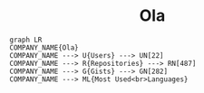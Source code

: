 <h1 align="center">Ola</h1>

```mermaid
graph LR
COMPANY_NAME{Ola}
COMPANY_NAME ---> U{Users} ---> UN[22]
COMPANY_NAME ---> R{Repositories} ---> RN[487]
COMPANY_NAME ---> G{Gists} ---> GN[282]
COMPANY_NAME ---> ML{Most Used<br>Languages}
```
